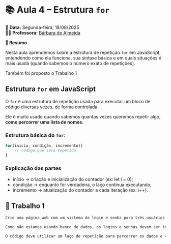 # 📚 Aula 4 – Estrutura `for`  
📅 **Data:** Segunda-feira, 18/08/2025  
👩‍🏫 **Professora:** [Bárbara de Almeida](https://github.com/ProfBabi)  

**📘 Resumo**

Nesta aula aprendemos sobre a estrutura de repetição `for` em JavaScript, entendendo como ela funciona, sua sintaxe básica e em quais situações é mais usada (quando sabemos o número exato de repetições).

Também foi proposto o Trabalho 1

## Estrutura `for` em JavaScript
O `for` é uma estrutura de repetição usada para executar um bloco de código diversas vezes, de forma controlada. 

Ele é muito usado quando sabemos quantas vezes queremos repetir algo, **como percorrer
uma lista de nomes.**

### Estrutura básica do `for`:

```javascript
for(inicio; condição, incremento){
    // código que será repetido
}
```

### Explicação das partes
- início → criação e inicialização do contador (ex: let i = 0);
- condição → enquanto for verdadeira, o laço continua executando;
- incremento → atualização do contador a cada iteração (ex: i++).

## 📝 Trabalho 1 
```txt
Crie uma página web com um sistema de login e senha para três usuários já definidos no código JS.

Como não estamos usando banco de dados, os logins e senhas devem ser inseridos diretamente no JS.

O código deve utilizar um laço de repetição para percorrer os dados e verificar se o login e a senha digitados pelo usuário são corretos ou não.
```